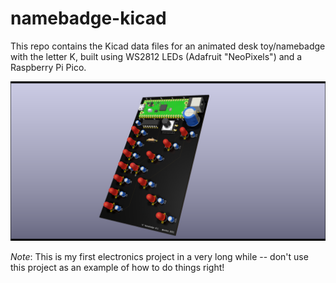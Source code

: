 namebadge-kicad
===============

This repo contains the Kicad data files for an animated desk toy/namebadge with the letter K, built using WS2812 LEDs (Adafruit "NeoPixels") and a Raspberry Pi Pico.

![Alt text](./namebadge-pop.png?raw=true "PCB Render")

*Note*: This is my first electronics project in a very long while -- don't use this project as an example of how to do things right!